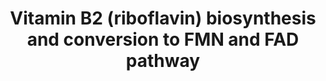 ---
annotations:
- id: PW:0001012
  parent: signaling pathway
  type: Pathway Ontology
  value: vitamin and vitamin metabolites signaling pathway
- id: CL:0000610
  parent: null
  type: Cell Type Ontology
  value: obsolete plant cell
authors:
- Pjaiswal
- SvetaG
- MaintBot
- Mkutmon
- Khanspers
- L Dupuis
description: Riboflavin is the precursor of the cofactors FMN and FAD, which are used
  by many oxidoreductases from the cytosol, plastids, mitochondria, and peroxisomes.
  In plants riboflavin synthesis takes place solely in plastids, from the precursors
  GTP and D-ribulose 5-phosphate. Riboflavin can be converted successively to FMN
  and FAD within plastids themselves, in the cytosol, or in mitochondria. There are
  also opposite pathways in which FAD and FMN are hydrolysed back to riboflavin.  The
  details of the riboflavin, FAD, and FMN biosyntheses (especially their compartmentalization)
  in plants are far from being elucidated. This diagram is an attempt to capture the
  current state of the field
last-edited: 2020-06-25
organisms:
- Zea mays
redirect_from:
- /index.php/Pathway:WP2339
- /instance/WP2339
revision: null
schema-jsonld:
- '@context': https://schema.org/
  '@id': https://wikipathways.github.io/pathways/WP2339.html
  '@type': Dataset
  creator:
    '@type': Organization
    name: WikiPathways
  description: Riboflavin is the precursor of the cofactors FMN and FAD, which are
    used by many oxidoreductases from the cytosol, plastids, mitochondria, and peroxisomes.
    In plants riboflavin synthesis takes place solely in plastids, from the precursors
    GTP and D-ribulose 5-phosphate. Riboflavin can be converted successively to FMN
    and FAD within plastids themselves, in the cytosol, or in mitochondria. There
    are also opposite pathways in which FAD and FMN are hydrolysed back to riboflavin.  The
    details of the riboflavin, FAD, and FMN biosyntheses (especially their compartmentalization)
    in plants are far from being elucidated. This diagram is an attempt to capture
    the current state of the field
  keywords:
  - 1.1.1.193
  - 2,5-diamino-6-ribosylamino-4(3H)-pyrmidinone 5' phosphate
  - 2.5.1.78
  - 2.5.1.9
  - 2.7.1.26
  - 2.7.7.2
  - 3,4-dihydroxybutanone 4-phosphate
  - 3.1.3.-
  - 3.1.3.2
  - 3.5.4.25
  - 3.5.4.26
  - 3.6.1.18
  - 4.1.99.12
  - 5-amino-6-ribitylamino-2,4(1H,3H)-pyrimidinedione
  - 5-amino-6-ribitylamino-2,4(1H,3H)-pyrimidinedione 5'-phosphate
  - 5-amino-6-ribosylamino-2,4(1H,3H)-pyrimidinedione 5'-phosphate
  - 6,7-dimethyl-8-(D-ribityl)lumazine
  - ADP
  - AMP
  - ATP
  - D-ribulose 5-phosphate
  - FAD
  - FAD transporter
  - FMN
  - FMN transporter
  - GRMZM2G009196
  - GRMZM2G027115
  - GRMZM2G028010
  - GRMZM2G033219
  - GRMZM2G033634
  - GRMZM2G090068
  - GRMZM2G097820
  - GRMZM2G105466
  - GRMZM2G117609
  - GRMZM2G135586
  - GRMZM2G143480
  - GRMZM2G149609
  - GRMZM2G156803
  - GRMZM2G166931
  - GRMZM2G320099
  - GRMZM2G336908
  - GRMZM2G381933
  - GRMZM5G819999
  - GTP
  - H2O
  - HCOOH
  - HCOOH, PPi
  - I
  - II
  - IV
  - NAD(P)
  - NAD(P)H
  - NH3
  - PO4
  - PPi
  - PyrP
  - Riboflavin
  - VI
  - VII
  - riboflavin transporter
  license: CC0
  name: Vitamin B2 (riboflavin) biosynthesis and conversion to FMN and FAD pathway
seo: CreativeWork
title: Vitamin B2 (riboflavin) biosynthesis and conversion to FMN and FAD pathway
wpid: WP2339
---